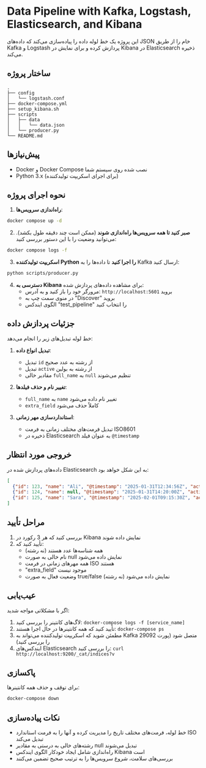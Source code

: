 # Data Pipeline with Kafka, Logstash, Elasticsearch, and Kibana

این پروژه یک خط لوله داده را پیاده‌سازی می‌کند که داده‌های JSON خام را از طریق Kafka و Logstash پردازش کرده و برای نمایش در Kibana در Elasticsearch ذخیره می‌کند.

## ساختار پروژه

```
.
├── config
│   └── logstash.conf
├── docker-compose.yml
├── setup_kibana.sh
├── scripts
│   ├── data
│   │   └── data.json
│   └── producer.py
└── README.md
```

## پیش‌نیازها

* Docker و Docker Compose نصب شده روی سیستم شما
* Python 3.x (برای اجرای اسکریپت تولیدکننده)

## نحوه اجرای پروژه

1. **راه‌اندازی سرویس‌ها**:
```bash
docker compose up -d
```

2. **صبر کنید تا همه سرویس‌ها راه‌اندازی شوند** (ممکن است چند دقیقه طول بکشد). می‌توانید وضعیت را با این دستور بررسی کنید:
```bash
docker compose logs -f
```

3. **اسکریپت تولیدکننده Python را اجرا کنید** تا داده‌ها را به Kafka ارسال کنید:
```bash
python scripts/producer.py
```

4. **دسترسی به Kibana** برای مشاهده داده‌های پردازش شده:
    * مرورگر خود را باز کنید و به آدرس: `http://localhost:5601` بروید
    * در منوی سمت چپ به "Discover" بروید
    * الگوی ایندکس "test_pipeline" را انتخاب کنید

## جزئیات پردازش داده

خط لوله تبدیل‌های زیر را انجام می‌دهد:

1. **تبدیل انواع داده**:
    * تبدیل `id` از رشته به عدد صحیح
    * تبدیل `active` از رشته به بولین
    * مقادیر خالی `full_name` به `null` تنظیم می‌شوند

2. **تغییر نام و حذف فیلدها**:
    * `full_name` به `name` تغییر نام داده می‌شود
    * `extra_field` کاملاً حذف می‌شود

3. **استانداردسازی مهر زمانی**:
    * تبدیل فرمت‌های مختلف زمانی به فرمت ISO8601
    * ذخیره در Elasticsearch به عنوان فیلد `@timestamp`

## خروجی مورد انتظار

داده‌های پردازش شده در Elasticsearch به این شکل خواهد بود:

```json
[
  {"id": 123, "name": "Ali", "@timestamp": "2025-01-31T12:34:56Z", "active": true},
  {"id": 124, "name": null, "@timestamp": "2025-01-31T14:20:00Z", "active": false},
  {"id": 125, "name": "Sara", "@timestamp": "2025-02-01T09:15:30Z", "active": true}
]
```

## مراحل تأیید

1. بررسی کنید که هر 3 رکورد در Kibana نمایش داده شوند
2. تأیید کنید که:
    * همه شناسه‌ها عدد هستند (نه رشته)
    * نام خالی به صورت null نمایش داده می‌شود
    * همه مهرهای زمانی در فرمت ISO هستند
    * "extra_field" موجود نیست
    * وضعیت فعال به صورت true/false نمایش داده می‌شود (نه رشته)

## عیب‌یابی

اگر با مشکلاتی مواجه شدید:

1. لاگ‌های کانتینر را بررسی کنید: `docker-compose logs -f [service_name]`
2. تأیید کنید که همه کانتینرها در حال اجرا هستند: `docker-compose ps`
3. مطمئن شوید که اسکریپت تولیدکننده می‌تواند به Kafka متصل شود (پورت 29092 را بررسی کنید)
4. ایندکس‌های Elasticsearch را بررسی کنید: `curl http://localhost:9200/_cat/indices?v`

## پاکسازی

برای توقف و حذف همه کانتینرها:

```bash
docker-compose down
```

## نکات پیاده‌سازی

* خط لوله، فرمت‌های مختلف تاریخ را مدیریت کرده و آنها را به فرمت استاندارد ISO تبدیل می‌کند
* رشته‌های خالی به درستی به مقادیر null تبدیل می‌شوند
* راه‌اندازی شامل ایجاد خودکار الگوی ایندکس Kibana است
* بررسی‌های سلامت، شروع سرویس‌ها را به ترتیب صحیح تضمین می‌کنند
